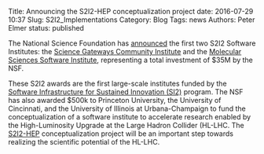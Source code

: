 Title: Announcing the S2I2-HEP conceptualization project
date: 2016-07-29 10:37
Slug: S2I2_Implementations
Category: Blog
Tags:  news
Authors: Peter Elmer
status: published

The National Science Foundation has [announced](http://www.nsf.gov/news/news_summ.jsp?cntn_id=189347&WT.mc_id=USNSF_51&WT.mc_ev=click) the first two S2I2 Software Institutes: the [Science Gateways Community Institute](http://sciencegateways.org/) and the [Molecular Sciences Software Institute](http://molssi.org/), representing a total investment of $35M by the NSF.

 These S2I2 awards are the first large-scale institutes funded by the [Software Infrastructure for Sustained Innovation (SI2)](http://www.nsf.gov/funding/pgm_summ.jsp?pims_id=504817) program. The NSF has also awarded $500k to Princeton University, the University of Cincinnati, and the University of Illinois at Urbana-Champaign to fund the conceptualization of a software institute to accelerate research enabled by the High-Luminosity Upgrade at the Large Hadron Collider (HL-LHC. The [S2I2-HEP](http://s2i2-hep.org/) conceptualization project will be an important step towards realizing the scientific potential of the HL-LHC.

